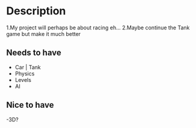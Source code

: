# Description
1.My project will perhaps be about racing eh...
2.Maybe continue the Tank game but make it much better

## Needs to have
- Car | Tank
- Physics
- Levels
- AI

## Nice to have
-3D?
